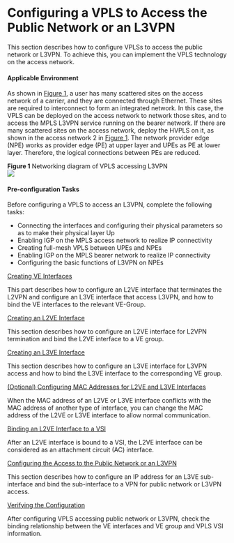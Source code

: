Configuring a VPLS to Access the Public Network or an L3VPN
===========================================================

This section describes how to configure VPLSs to access the public network or L3VPN. To achieve this, you can implement the VPLS technology on the access network.

#### Applicable Environment

As shown in [Figure 1](#EN-US_TASK_0172370340__fig_dc_vrp_l2-l3_cfg_500801), a user has many scattered sites on the access network of a carrier, and they are connected through Ethernet. These sites are required to interconnect to form an integrated network. In this case, the VPLS can be deployed on the access network to network those sites, and to access the MPLS L3VPN service running on the bearer network. If there are many scattered sites on the access network, deploy the HVPLS on it, as shown in the access network 2 in [Figure 1](#EN-US_TASK_0172370340__fig_dc_vrp_l2-l3_cfg_500801). The network provider edge (NPE) works as provider edge (PE) at upper layer and UPEs as PE at lower layer. Therefore, the logical connections between PEs are reduced.

**Figure 1** Networking diagram of VPLS accessing L3VPN  
![](images/fig_dc_vrp_l2-l3_cfg_500801.png)  


#### Pre-configuration Tasks

Before configuring a VPLS to access an L3VPN, complete the following tasks:

* Connecting the interfaces and configuring their physical parameters so as to make their physical layer Up
* Enabling IGP on the MPLS access network to realize IP connectivity
* Creating full-mesh VPLS between UPEs and NPEs
* Enabling IGP on the MPLS bearer network to realize IP connectivity
* Configuring the basic functions of L3VPN on NPEs


[Creating VE Interfaces](../../../../software/nev8r10_vrpv8r16/user/vrp/dc_vrp_l2-l3_cfg_5009.html)

This part describes how to configure an L2VE interface that terminates the L2VPN and configure an L3VE interface that access L3VPN, and how to bind the VE interfaces to the relevant VE-Group.

[Creating an L2VE Interface](../../../../software/nev8r10_vrpv8r16/user/ne/dc_ne_l2-l3_cfg_5003.html)

This section describes how to configure an L2VE interface for L2VPN termination and bind the L2VE interface to a VE group.

[Creating an L3VE Interface](../../../../software/nev8r10_vrpv8r16/user/ne/dc_ne_l2-l3_cfg_5004.html)

This section describes how to configure an L3VE interface for L3VPN access and how to bind the L3VE interface to the corresponding VE group.

[(Optional) Configuring MAC Addresses for L2VE and L3VE Interfaces](../../../../software/nev8r10_vrpv8r16/user/ne/dc_ne_l2-l3_cfg_5006.html)

When the MAC address of an L2VE or L3VE interface conflicts with the MAC address of another type of interface, you can change the MAC address of the L2VE or L3VE interface to allow normal communication.

[Binding an L2VE Interface to a VSI](../../../../software/nev8r10_vrpv8r16/user/vrp/dc_vrp_l2-l3_cfg_5010.html)

After an L2VE interface is bound to a VSI, the L2VE interface can be considered as an attachment circuit (AC) interface.

[Configuring the Access to the Public Network or an L3VPN](../../../../software/nev8r10_vrpv8r16/user/vrp/dc_vrp_l2-l3_cfg_5011.html)

This section describes how to configure an IP address for an L3VE sub-interface and bind the sub-interface to a VPN for public network or L3VPN access.

[Verifying the Configuration](../../../../software/nev8r10_vrpv8r16/user/vrp/dc_vrp_l2-l3_cfg_5012.html)

After configuring VPLS accessing public network or L3VPN, check the binding relationship between the VE interfaces and VE group and VPLS VSI information.